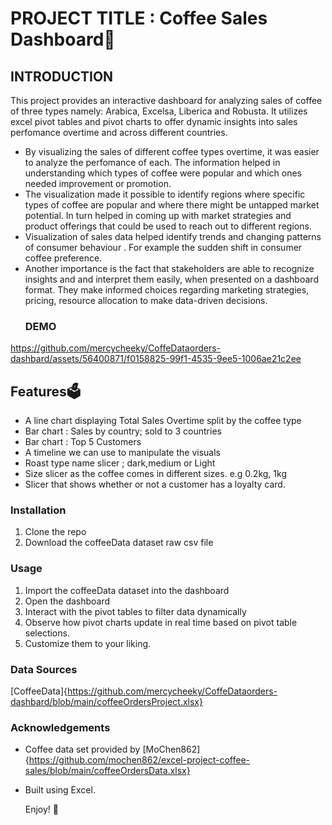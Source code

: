 # PROJECT TITLE : Coffee Sales Dashboard🧋

## INTRODUCTION
This project provides an interactive dashboard for analyzing sales of coffee of three types namely: Arabica, Excelsa, Liberica and Robusta. It utilizes excel pivot tables and pivot charts to offer dynamic insights into sales perfomance overtime and across different countries.
- By visualizing the sales of different coffee types overtime, it was easier to analyze the perfomance of each. The information helped in understanding which types of coffee were popular and which ones needed improvement or promotion.
- The visualization made it possible to identify regions where specific types of coffee are popular and where there might be untapped market potential. In turn helped in coming up with market strategies and product offerings that could be used to reach out to different regions.
- Visualization of sales data helped identify trends and changing patterns of consumer behaviour . For example the sudden shift in consumer coffee preference.
- Another importance is the fact that stakeholders are able to recognize insights and and interpret them easily, when presented on a dashboard format. They make informed choices regarding marketing strategies, pricing, resource allocation to make data-driven decisions.
  ### DEMO





https://github.com/mercycheeky/CoffeDataorders-dashbard/assets/56400871/f0158825-99f1-4535-9ee5-1006ae21c2ee



  
## Features🗳️
- A line chart displaying Total Sales Overtime split by the coffee type
- Bar chart : Sales by country; sold to 3 countries
- Bar chart : Top 5 Customers
- A timeline we can use to manipulate the visuals
- Roast type name slicer ; dark,medium or Light
- Size slicer as the coffee comes in different sizes. e.g 0.2kg, 1kg
- Slicer that shows whether or not a customer has a loyalty card.
### Installation
1. Clone the repo
2. Download the coffeeData dataset raw csv file

### Usage
1. Import the coffeeData dataset into the dashboard
2. Open the dashboard
3. Interact with the pivot tables to filter data dynamically
4. Observe how pivot charts update in real time based on pivot table selections.
5. Customize them to your liking.
### Data Sources
[CoffeeData]{https://github.com/mercycheeky/CoffeDataorders-dashbard/blob/main/coffeeOrdersProject.xlsx}

### Acknowledgements
- Coffee data set provided by [MoChen862]{https://github.com/mochen862/excel-project-coffee-sales/blob/main/coffeeOrdersData.xlsx}
- Built using Excel.

  Enjoy!  💙
  
